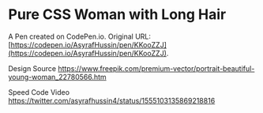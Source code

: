 # Pure CSS Woman with Long Hair

A Pen created on CodePen.io. Original URL: [https://codepen.io/AsyrafHussin/pen/KKooZZJ](https://codepen.io/AsyrafHussin/pen/KKooZZJ).

Design Source
https://www.freepik.com/premium-vector/portrait-beautiful-young-woman_22780566.htm

Speed Code Video
https://twitter.com/asyrafhussin4/status/1555103135869218816
